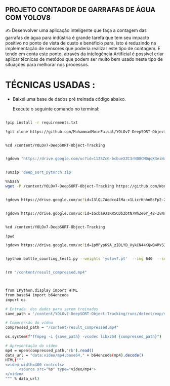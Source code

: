 ## PROJETO CONTADOR DE GARRAFAS DE ÁGUA COM YOLOV8


✍ Desenvolver uma aplicação inteligente que faça a contagem das garrafas de água para indústria é grande tarefa que tem seu impacto positivo no ponto de vista de custo e benéficio para, isto é reduzindo na implementação de sensores que poderia realizar este tipo de  contagem.
E tendo em conta este ponto, através da intelegência Artificial é possível criar aplicar técnicas de metódos que podem ser muito bem usado neste tipo de situações para melhorar nos processos.

#
# TÉCNICAS USADAS :
- Baixei uma base de dados pré treinada código abaixo.
  


  Execute o seguinte comando no terminal:

```bash

!pip install -r requirements.txt

!git clone https://github.com/MuhammadMoinFaisal/YOLOv7-DeepSORT-Object-Tracking.git


%cd /content/YOLOv7-DeepSORT-Object-Tracking


!gdown "https://drive.google.com/uc?id=11ZSZcG-bcbueXZC3rN08CM0qqX3eiHxf&confirm=t"


!unzip 'deep_sort_pytorch.zip'

%%bash
wget -P /content/YOLOv7-DeepSORT-Object-Tracking https://github.com/WongKinYiu/yolov7/releases/download/v0.1/yolov7.pt


!gdown https://drive.google.com/uc?id=13lQL7Aodcc4lMa-x1LicrKnhnBsFp2-2


!gdown https://drive.google.com/uc?id=1Gcba9JsRR5CDb2btN7WhZe0Y_42-ZvNr


%cd /content/YOLOv7-DeepSORT-Object-Tracking

!pwd

!gdown https://drive.google.com/uc?id=1pMPypK9A_zIDLYD_VykCN44KQwB4RVSI


!python bottle_counting_test1.py --weights 'yolov7.pt'  --img 640  --source video3.mp4  --classes 39 --conf 0.25


!rm "/content/result_compressed.mp4"



from IPython.display import HTML
from base64 import b64encode
import os

# Entrada  dos dados para serem treinados
save_path = '/content/YOLOv7-DeepSORT-Object-Tracking/runs/detect/exp/video3.mp4'

# Compressão do vídeo
compressed_path = "/content/result_compressed.mp4"

os.system(f"ffmpeg -i {save_path} -vcodec libx264 {compressed_path}")

# Apresentação do vídeo
mp4 = open(compressed_path,'rb').read()
data_url = "data:video/mp4;base64," + b64encode(mp4).decode()
HTML("""
<video width=400 controls>
      <source src="%s" type="video/mp4">
</video>
""" % data_url)

